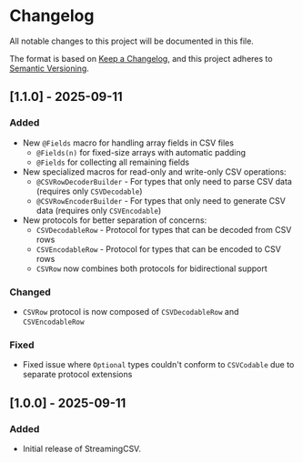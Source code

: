 # Changelog

All notable changes to this project will be documented in this file.

The format is based on [Keep a Changelog](https://keepachangelog.com/en/1.0.0/),
and this project adheres to [Semantic Versioning](https://semver.org/spec/v2.0.0.html).

## [1.1.0] - 2025-09-11

### Added

- New `@Fields` macro for handling array fields in CSV files
  - `@Fields(n)` for fixed-size arrays with automatic padding
  - `@Fields` for collecting all remaining fields
- New specialized macros for read-only and write-only CSV operations:
  - `@CSVRowDecoderBuilder` - For types that only need to parse CSV data
    (requires only `CSVDecodable`)
  - `@CSVRowEncoderBuilder` - For types that only need to generate CSV data
    (requires only `CSVEncodable`)
- New protocols for better separation of concerns:
  - `CSVDecodableRow` - Protocol for types that can be decoded from CSV rows
  - `CSVEncodableRow` - Protocol for types that can be encoded to CSV rows
  - `CSVRow` now combines both protocols for bidirectional support

### Changed

- `CSVRow` protocol is now composed of `CSVDecodableRow` and `CSVEncodableRow`

### Fixed

- Fixed issue where `Optional` types couldn't conform to `CSVCodable` due to
  separate protocol extensions

## [1.0.0] - 2025-09-11

### Added

- Initial release of StreamingCSV.
